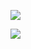 ![](https://pic.superbed.cn/item/5e09b20576085c3289b172b6.jpg)

![](https://pic.superbed.cn/item/5e09b21a76085c3289b178f4.jpg)

